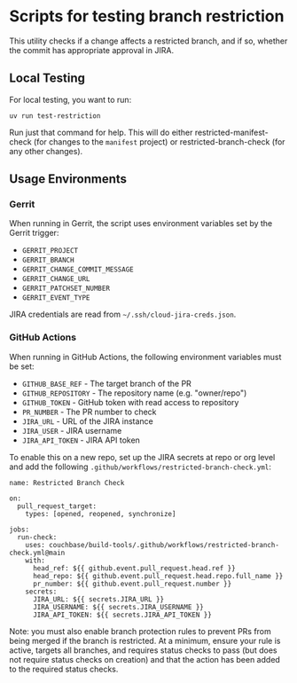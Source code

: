 # Scripts for testing branch restriction

This utility checks if a change affects a restricted branch, and if so, whether the commit has appropriate approval in JIRA.

## Local Testing

For local testing, you want to run:

    uv run test-restriction


Run just that command for help. This will do either
restricted-manifest-check (for changes to the `manifest` project) or
restricted-branch-check (for any other changes).

## Usage Environments

### Gerrit

When running in Gerrit, the script uses environment variables set by the Gerrit trigger:
- `GERRIT_PROJECT`
- `GERRIT_BRANCH`
- `GERRIT_CHANGE_COMMIT_MESSAGE`
- `GERRIT_CHANGE_URL`
- `GERRIT_PATCHSET_NUMBER`
- `GERRIT_EVENT_TYPE`

JIRA credentials are read from `~/.ssh/cloud-jira-creds.json`.

### GitHub Actions

When running in GitHub Actions, the following environment variables must be set:
- `GITHUB_BASE_REF` - The target branch of the PR
- `GITHUB_REPOSITORY` - The repository name (e.g. "owner/repo")
- `GITHUB_TOKEN` - GitHub token with read access to repository
- `PR_NUMBER` - The PR number to check
- `JIRA_URL` - URL of the JIRA instance
- `JIRA_USER` - JIRA username
- `JIRA_API_TOKEN` - JIRA API token

To enable this on a new repo, set up the JIRA secrets at repo or org level
and add the following `.github/workflows/restricted-branch-check.yml`:

```
name: Restricted Branch Check

on:
  pull_request_target:
    types: [opened, reopened, synchronize]

jobs:
  run-check:
    uses: couchbase/build-tools/.github/workflows/restricted-branch-check.yml@main
    with:
      head_ref: ${{ github.event.pull_request.head.ref }}
      head_repo: ${{ github.event.pull_request.head.repo.full_name }}
      pr_number: ${{ github.event.pull_request.number }}
    secrets:
      JIRA_URL: ${{ secrets.JIRA_URL }}
      JIRA_USERNAME: ${{ secrets.JIRA_USERNAME }}
      JIRA_API_TOKEN: ${{ secrets.JIRA_API_TOKEN }}
```

Note: you must also enable branch protection rules to prevent PRs from being
merged if the branch is restricted. At a minimum, ensure your rule is active,
targets all branches, and requires status checks to pass (but does not require
status checks on creation) and that the action has been added to the required
status checks.
